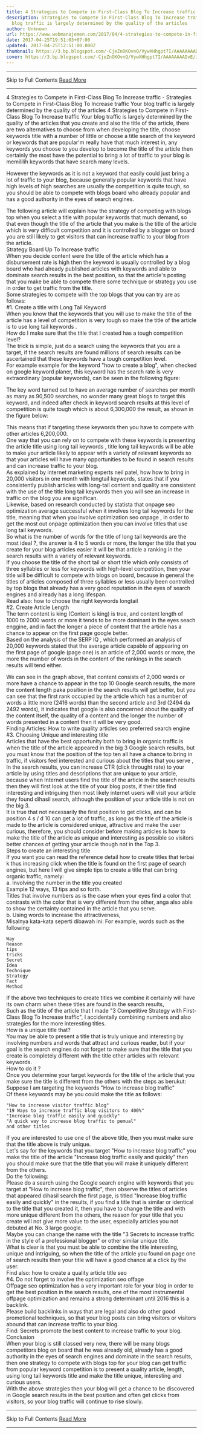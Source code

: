 ```yaml
---
title: 4 Strategies to Compete in First-Class Blog To Increase traffic
description: Strategies to Compete in First-Class Blog To Increase traffic Your
  blog traffic is largely determined by the quality of the articles
author: Unknown
url: https://www.webmanajemen.com/2017/04/4-strategies-to-compete-in-first-class.html
date: 2017-04-25T19:51:03+07:00
updated: 2017-04-25T12:51:00.000Z
thumbnail: https://3.bp.blogspot.com/-CjeZnOKOvnQ/VywXHhgpt7I/AAAAAAAADvE/iIsbyNQHP58kzam3zUzWyUqlWJyeyO_YQCLcB/s280/cara-meningkatkan-trafik-blog.png
cover: https://3.bp.blogspot.com/-CjeZnOKOvnQ/VywXHhgpt7I/AAAAAAAADvE/iIsbyNQHP58kzam3zUzWyUqlWJyeyO_YQCLcB/s280/cara-meningkatkan-trafik-blog.png
---
```


<hr/> Skip to Full Contents <a href="https://www.webmanajemen.com/2017/04/4-strategies-to-compete-in-first-class.html" rel="follow" class="button" id="read-more">Read More</a> <hr/> 4 Strategies to Compete in First-Class Blog To Increase traffic - Strategies to Compete in First-Class Blog To Increase traffic Your blog traffic is largely determined by the quality of the articles 4 Strategies to Compete in First-Class Blog To Increase traffic 
 Your blog traffic is largely determined by the quality of the articles that  you create and also the title of the article, there are two alternatives to  choose from when developing the title, choose keywords title with a number  of little or choose a title search of the keyword or keywords that are  popular'm really have that much interest in, any keywords you choose to you  develop to become the title of the article then certainly the most have the  potential to bring a lot of traffic to your blog is memililih keywords that  have search many levels. 

However the keywords as it is not a keyword that easily could     just bring a lot of traffic to your blog, because generally     popular keywords that have high levels of high searches are     usually the competition is quite tough, so you should be able     to compete with blogs board who already popular and has a good     authority in the eyes of search engines.    

         

The following article will explain how the strategy of competing    with blogs top when you select a title with popular keywords that    much demand, so that even though the title of the article that you    make is the title of the article which is very difficult    competition and it is controlled by a blogger on board you are    still likely to get visitors that can increase traffic to your blog    from the article.   
   Strategy Board Up To Increase traffic   
When you decide content were the title of the article which has a    disbursement rate is high then the keyword is usually controlled by    a blog board who had already published articles with keywords and    able to dominate search results in the best position, so that the    article's posting that you make be able to compete there some    technique or strategy you use in order to get traffic from the    title.   
Some strategies to compete with the top blogs that you can try are    as follows:   
   #1. Create a title with Long Tail Keyword   
When you know that the keywords that you will use to make the title    of the article has a level of competition is very tough so make the    title of the article is to use        long tail keywords       .   
How do I make sure that the title that I created has a tough    competition level?   
The trick is simple, just do a search using the keywords that you    are a target, if the search results are found millions of search    results can be ascertained that these keywords have a tough    competition level.   
For example example for the keyword   "how to create a blog", when checked on google    keyword planer, this keyword has the search rate is very    extraordinary (popular keywords), can be seen in the following    figure:   
         
The key word turned out to have an average number of searches per    month as many as 90,500 searches, no wonder many great blogs to    target this keyword, and indeed after check in keyword search    results at this level of competition is quite tough which is about    6,300,000 the result, as shown in the figure below:   
         
This means that if targeting these keywords then you have to    compete with other articles 6,200,000.   
One way that you can rely on to compete with these keywords is    presenting the article title using        long tail keywords       , title long tail keywords will be able to make your article likely    to appear with a variety of relevant keywords so that your articles    will have many opportunities to be found in search results and can    increase traffic to your blog.   
As explained by internet marketing experts neil patel, how          how to bring in 20,000 visitors in one month         with longtail keywords, states that if you consistently publish     articles with long-tail content and quality are consistent with     the use of the title long tail keywords then you will see an     increase in traffic on the blog you are significan.    
Likewise, based on research conducted by statista that onpage seo    optimization average successful when it involves long tail keywords    for the title, meaning that when you involve        optimization seo onpage       , in order to get the most out onpage optimization then you can    involve titles that use long tail keywords.   
So what is the        number of words for the title of long tail keywords       are the most ideal ?, the answer is 4 to 5 words or more, the    longer the title that you create for your blog articles easier it    will be that article a ranking in the search results with a variety    of relevant keywords.   
If you choose the title of the short tail or short title which only    consists of three syllables or less for keywords with high-level    competition, then your title will be difficult to compete with    blogs on board, because in general the titles of articles composed    of three syllables or less usually been controlled by top blogs    that already has a very good reputation in the eyes of search    engines and already has a long lifespan.   
Read also:        how to choose the right keywords longtail      
   #2. Create Article Length   
The term content is king (Content is king) is true, and content    length of 1000 to 2000 words or more it tends to be more dominant    in the eyes seach enggine, and in fact the longer a piece of    content that the article has a chance to appear on the first page    google better.   
Based on the analysis of the SERP IQ , which performed an    analysis of 20,000 keywords stated that the average article capable    of appearing on the first page of google (page one) is an article    of 2,000 words or more, the more the number of words in the content    of the rankings in the search results will tend either.   
         
We can see in the graph above, that content consists of 2,000 words    or more have a chance to appear in the top 10 Google search    results, the more the content length paka position in the search    results will get better, but you can see that the first rank    occupied by the article which has a number of words a little more    (2416 words) than the second article and 3rd (2494 da 2492 words),    it indicates that google is also concerned about the quality of the    content itself, the quality of a content and the longer the number    of words presented in a content then it will be very good.   
Finding Articles:        How to write quality articles seo       preferred search engine   
   #3. Choosing Unique and interesting title   
Articles that have the best opportunity both to bring in organic    traffic is when the title of the article appeared in the big 3    Google search results, but you must know that the position of the    top ten all have a chance to bring in traffic, if visitors feel    interested and curious about the titles that you serve ,   
In the search results, you can increase CTR (click throught rate)    to your article by using titles and descriptions that are unique to    your article, because when Internet users find the title of the    article in the search results then they will first look at the    title of your blog posts, if their title find interesting and    intriguing then most likely internet users will visit your article    they found dihasil search, although the position of your article    title is not on the big 3.   
It is true that not necessarily the first position to get clicks,    and can be position 4 s / d 10 can get a lot of traffic, as long as    the title of the article is made to the article is considered    unique, attractive and make the user curious, therefore, you should    consider before making articles is how to make the title of the    article as unique and interesting as possible so visitors better    chances of getting your article though not in the Top 3.   
   Steps to create an interesting title   
If you want you can read the reference detail        how to create titles that terbai       k thus increasing click when the title is found on the first page    of search engines, but here I will give simple tips to create a    title that can bring organic traffic, namely:   
a.   Involving the number in the title you created  
Example 12 ways, 13 tips and so forth.   
Titles that involve numbers as is the case when your eyes find a    color that contrasts with the color that is very different from the    other, anga also able to show the certainty contained in the    article that you serve.   
b.   Using words to increase the attractiveness,  
Misalnya kata-kata seperti dibawah ini: For example, words such as    the following:   

    Way    
    Reason    
    tips    
    tricks    
    Secret    
    Idea    
    Technique    
    Strategy    
    Fact    
    Method    
If the above two techniques to create titles we combine it    certainly will have its own charm when these titles are found in    the search results,   
Such as the title of the article that I made        "3 Competitive Strategy with First-Class Blog To Increase     traffic",       I accidentally combining numbers and also strategies for the more    interesting titles.   
   How is a unique title that?   
You may be able to present a title that is truly unique and    interesting by involving numbers and words that attract and curious    reader, but if your goal is the search engines do not forget to    make sure that the title that you create is completely different    with the title other articles with relevant keywords.   
How to do it ?   
Once you determine your target keywords for the title of the    article that you make sure the title is different from the others    with the steps as berukut:   
Suppose I am targeting the keywords   "How to increase blog traffic"  
Of these keywords may be you could make the title as follows:   

    "How to increase visitor traffic blog"    
    "19 Ways to increase traffic blog visitors to 400%"    
    "Increase blog traffic easily and quickly"    
    "A quick way to increase blog traffic to pemual"    
    and other titles    
If you are interested to use one of the above title, then you must    make sure that the title above is truly unique.   
Let's say for the keywords that you target   "How to increase blog traffic" you make the title of the article   "Increase blog traffic easily and quickly" then    you should make sure that the title that you will make it uniquely    different from the others.   
Do the following:  
Please do a search using the Google search engine with keywords    that you target at "How to increase blog traffic",   then observe the titles of articles that appeared dihasil search the first page, is titled   "Increase blog traffic easily and quickly" in the    results, if you find a title that is similar or identical to the    title that you created it, then you have to change the title and    with more unique different from the others, the reason for your    title that you create will not give more value to the user,    especially articles you not debuted at No. 3 large google.   
Maybe you can change the name with the title        "3 Secrets to increase traffic in the style of a professional     blogger"       or other similar unique title.   
What is clear is that you must be able to combine the title    interesting, unique and intriguing, so when the title of the    article you found on page one of search results then your title    will have a good chance at a click by the user.   
Find also:        how to create a quality article title seo      
   #4. Do not forget to involve the optimization seo offage   
Offpage seo optimization has a very important role for your blog in    order to get the best position in the search results, one of the    most instrumental offpage optimization and remains a strong    determinant until 2016 this is a backlink.   
Please build backlinks in ways that are legal and also do other    good promotional techniques, so that your blog posts can bring    visitors or visitors abound that can increase traffic to your blog.   
Find:        Secrets promote the best content       to increase traffic to your blog.   
   Conclusion   
When your blog is still classed very new, there will be many blogs    competitors blog on board that he was already old, already has a    good authority in the eyes of search engines and dominate in the    search results, then one strategy to compete with blogs top for    your blog can get traffic from popular keyword competition is to    present a quality article, length, using long tail keywords title    and make the title unique, interesting and curious users.   
With the above strategies then your blog will get a chance to be    discovered in Google search results in the best position and often    get clicks from visitors, so your blog traffic will continue to    rise slowly. <hr/> Skip to Full Contents <a href="https://www.webmanajemen.com/2017/04/4-strategies-to-compete-in-first-class.html" rel="follow" class="button" id="read-more">Read More</a> <hr/>
